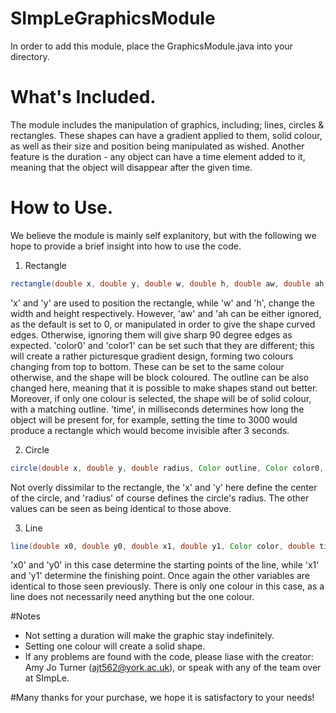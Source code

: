 # SImpLeGraphicsModule
In order to add this module, place the GraphicsModule.java into your directory.

# What's Included.
The module includes the manipulation of graphics, including; lines, circles & rectangles. These shapes can have a gradient applied to them, solid colour, as well as their size and position being manipulated as wished. Another feature is the duration - any object can have a time element added to it, meaning that the object will disappear after the given time.

# How to Use.
We believe the module is mainly self explanitory, but with the following we hope to provide a brief insight into how to use the code.
1) Rectangle

```java
rectangle(double x, double y, double w, double h, double aw, double ah, Color outline, Color color0, Color color1, double time);
```
'x' and 'y' are used to position the rectangle, while 'w' and 'h', change the width and height respectively. However, 'aw' and 'ah can be either ignored, as the default is set to 0, or manipulated in order to give the shape curved edges. Otherwise, ignoring them will give sharp 90 degree edges as expected.
'color0' and 'color1' can be set such that they are different; this will create a rather picturesque gradient design, forming two colours changing from top to bottom. These can be set to the same colour otherwise, and the shape will be block coloured. The outline can be also changed here, meaning that it is possible to make shapes stand out better. Moreover, if only one colour is selected, the shape will be of solid colour, with a matching outline.
'time', in milliseconds determines how long the object will be present for, for example, setting the time to 3000 would produce a rectangle which would become invisible after 3 seconds.

2) Circle
```java
circle(double x, double y, double radius, Color outline, Color color0, Color color1, double time)
```
Not overly dissimilar to the rectangle, the 'x' and 'y' here define the center of the circle, and 'radius' of course defines the circle's radius. The other values can be seen as being identical to those above.

3) Line
```java
line(double x0, double y0, double x1, double y1, Color color, double time) 
```
'x0' and 'y0' in this case determine the starting points of the line, while 'x1' and 'y1' determine the finishing point. Once again the other variables are identical to those seen previously. There is only one colour in this case, as a line does not necessarily need anything but the one colour.

#Notes
- Not setting a duration will make the graphic stay indefinitely.
- Setting one colour will create a solid shape.
- If any problems are found with the code, please liase with the creator: Amy Jo Turner (ajt562@york.ac.uk), or speak with any of the team over at SImpLe.

#Many thanks for your purchase, we hope it is satisfactory to your needs!



